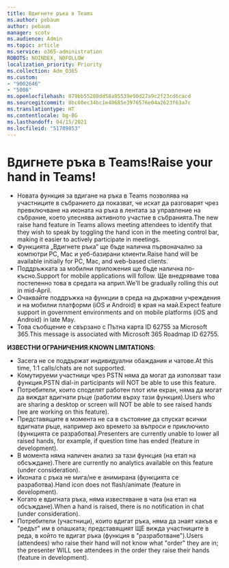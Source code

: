 ```yaml
---
title: Вдигнете ръка в Teams
ms.author: pebaum
author: pebaum
manager: scotv
ms.audience: Admin
ms.topic: article
ms.service: o365-administration
ROBOTS: NOINDEX, NOFOLLOW
localization_priority: Priority
ms.collection: Adm_O365
ms.custom:
- "9002646"
- "5086"
ms.openlocfilehash: 879bb55280dd58a95539e90d27a9c2f23cd6cacd
ms.sourcegitcommit: 8bc60ec34bc1e40685e3976576e04a2623f63a7c
ms.translationtype: HT
ms.contentlocale: bg-BG
ms.lasthandoff: 04/15/2021
ms.locfileid: "51789853"
---
```

# <a name="raise-your-hand-in-teams"></a><span data-ttu-id="99594-102">Вдигнете ръка в Teams!</span><span class="sxs-lookup"><span data-stu-id="99594-102">Raise your hand in Teams!</span></span>

- <span data-ttu-id="99594-103">Новата функция за вдигане на ръка в Teams позволява на участниците в събранието да показват, че искат да разговарят чрез превключване на иконата на ръка в лентата за управление на събрание, което улеснява активното участие в събранията.</span><span class="sxs-lookup"><span data-stu-id="99594-103">The new raise hand feature in Teams allows meeting attendees to identify that they wish to speak by toggling the hand icon in the meeting control bar, making it easier to actively participate in meetings.</span></span>
- <span data-ttu-id="99594-104">Функцията „Вдигнете ръка“ ще бъде налична първоначално за компютри PC, Mac и уеб-базирани клиенти.</span><span class="sxs-lookup"><span data-stu-id="99594-104">Raise hand will be available initially for PC, Mac, and web-based clients.</span></span>
- <span data-ttu-id="99594-105">Поддръжката за мобилни приложения ще бъде налична по-късно.</span><span class="sxs-lookup"><span data-stu-id="99594-105">Support for mobile applications will follow.</span></span> <span data-ttu-id="99594-106">Ще внедряваме това постепенно това в средата на април.</span><span class="sxs-lookup"><span data-stu-id="99594-106">We'll be gradually rolling this out in mid-April.</span></span>
- <span data-ttu-id="99594-107">Очаквайте поддръжка на функции в среда на държавни учреждения и на мобилни платформи (iOS и Android) в края на май.</span><span class="sxs-lookup"><span data-stu-id="99594-107">Expect feature support in government environments and on mobile platforms (iOS and Android) in late May.</span></span>
- <span data-ttu-id="99594-108">Това съобщение е свързано с Пътна карта ID 62755 за Microsoft 365.</span><span class="sxs-lookup"><span data-stu-id="99594-108">This message is associated with Microsoft 365 Roadmap ID 62755.</span></span>

<span data-ttu-id="99594-109">**ИЗВЕСТНИ ОГРАНИЧЕНИЯ**:</span><span class="sxs-lookup"><span data-stu-id="99594-109">**KNOWN LIMITATIONS**:</span></span>

- <span data-ttu-id="99594-110">Засега не се поддържат индивидуални обаждания и чатове.</span><span class="sxs-lookup"><span data-stu-id="99594-110">At this time, 1:1 calls/chats are not supported.</span></span>
- <span data-ttu-id="99594-111">Комутируеми участници чрез PSTN няма да могат да използват тази функция.</span><span class="sxs-lookup"><span data-stu-id="99594-111">PSTN dial-in participants will NOT be able to use this feature.</span></span>
- <span data-ttu-id="99594-112">Потребители, които споделят работен плот или екран, няма да могат да виждат вдигнати ръце (работим върху тази функция).</span><span class="sxs-lookup"><span data-stu-id="99594-112">Users who are sharing a desktop or screen will NOT be able to see raised hands (we are working on this feature).</span></span>
- <span data-ttu-id="99594-113">Представящите в момента не са в състояние да спускат всички вдигнати ръце, например ако времето за въпроси е приключило (функцията се разработва).</span><span class="sxs-lookup"><span data-stu-id="99594-113">Presenters are currently unable to lower all raised hands, for example, if question time has ended (feature in development).</span></span>
- <span data-ttu-id="99594-114">В момента няма наличен анализ за тази функция (на етап на обсъждане).</span><span class="sxs-lookup"><span data-stu-id="99594-114">There are currently no analytics available on this feature (under consideration).</span></span>
- <span data-ttu-id="99594-115">Иконата с ръка не мига/не е анимирана (функцията се разработва).</span><span class="sxs-lookup"><span data-stu-id="99594-115">Hand icon does not flash/animate (feature in development).</span></span>
- <span data-ttu-id="99594-116">Когато е вдигната ръка, няма известяване в чата (на етап на обсъждане).</span><span class="sxs-lookup"><span data-stu-id="99594-116">When a hand is raised, there is no notification in chat (under consideration).</span></span>
- <span data-ttu-id="99594-117">Потребители (участници), които вдигат ръка, няма да знаят какъв е "редът" им в опашката; представящият ЩЕ вижда участниците в реда, в който те вдигат ръка (функция в "разработване").</span><span class="sxs-lookup"><span data-stu-id="99594-117">Users (attendees) who raise their hand will not know what "order" they are in; the presenter WILL see attendees in the order they raise their hands (feature in development).</span></span>
